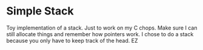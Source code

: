 Simple Stack
============

Toy implementation of a stack. Just to work on my C chops. Make sure I
can still allocate things and remember how pointers work. I chose to do a
stack because you only have to keep track of the head. EZ

